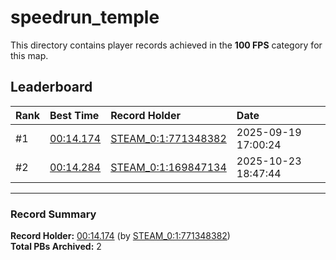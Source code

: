 # speedrun_temple

This directory contains player records achieved in the **100 FPS** category for this map.

## Leaderboard

| Rank | Best Time | Record Holder | Date                |
| :--- | :-------- | :------------ | :------------------ |
| #1   | [00:14.174](./00014174_STEAM_0_1_771348382_20250919-170024.zip) | [STEAM_0:1:771348382](https://speedrun16.com/profile/STEAM_0:1:771348382)   | 2025-09-19 17:00:24 |
| #2   | [00:14.284](./00014284_STEAM_0_1_169847134_20251023-184744.zip) | [STEAM_0:1:169847134](https://speedrun16.com/profile/STEAM_0:1:169847134)   | 2025-10-23 18:47:44 |

---

### Record Summary
**Record Holder:** [00:14.174](./00014174_STEAM_0_1_771348382_20250919-170024.zip) (by [STEAM_0:1:771348382](https://speedrun16.com/profile/STEAM_0:1:771348382))  
**Total PBs Archived:** 2